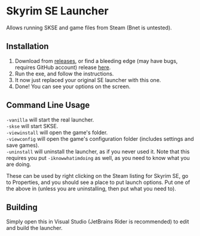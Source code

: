 # Skyrim SE Launcher
 
Allows running SKSE and game files from Steam (Bnet is untested).

## Installation
1. Download from [releases](https://github.com/thepwrtank18/SkyrimSELauncher/releases), or find a bleeding edge (may have bugs, requires GitHub account) release [here](https://github.com/thepwrtank18/SkyrimSELauncher/actions).
2. Run the exe, and follow the instructions.
3. It now just replaced your original SE launcher with this one.
4. Done! You can see your options on the screen.

## Command Line Usage
`-vanilla` will start the real launcher.
\
`-skse` will start SKSE.
\
`-viewinstall` will open the game's folder.
\
`-viewconfig` will open the game's configuration folder (includes settings and save games).
\
`-uninstall` will uninstall the launcher, as if you never used it. Note that this requires you put `-iknowwhatimdoing` as well, as you need to know what you are doing.

These can be used by right clicking on the Steam listing for Skyrim SE, go to Properties, and you should see a place to put launch options. Put one of the above in (unless you are uninstalling, then put what you need to).

## Building
Simply open this in Visual Studio (JetBrains Rider is recommended) to edit and build the launcher.
